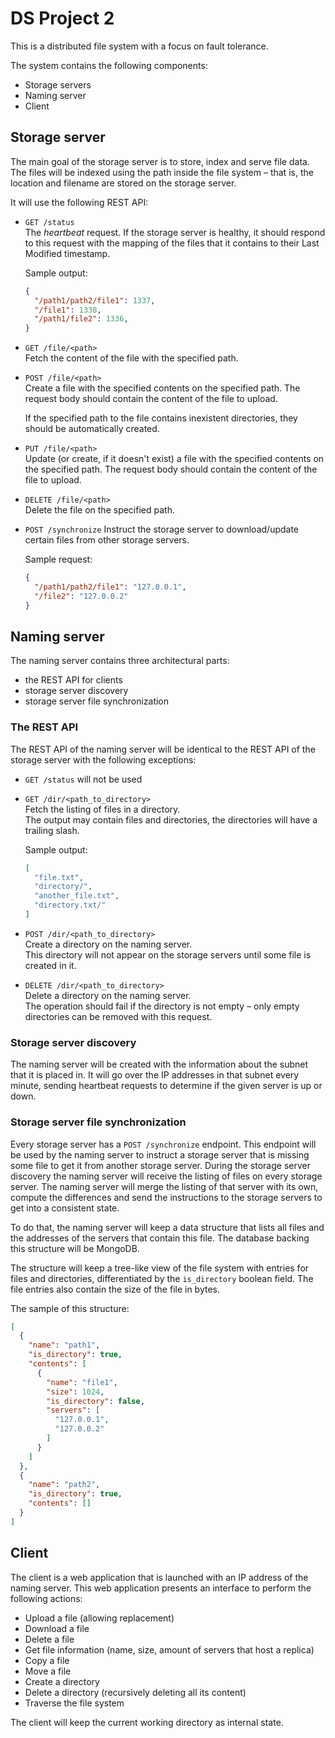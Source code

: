 # DS Project 2

This is a distributed file system with a focus on fault tolerance.

The system contains the following components:

* Storage servers
* Naming server
* Client


## Storage server

The main goal of the storage server is to store, index and serve file data.
The files will be indexed using the path inside the file system – that is, the location and filename are stored on the storage server.

It will use the following REST API:

* `GET /status`  
  The _heartbeat_ request. If the storage server is healthy, it should respond to this request with the mapping of the files that it contains to their Last Modified timestamp.

  Sample output:
  ```json
  {
    "/path1/path2/file1": 1337,
    "/file1": 1338,
    "/path1/file2": 1336,
  }
  ```

* `GET /file/<path>`  
  Fetch the content of the file with the specified path.

* `POST /file/<path>`  
  Create a file with the specified contents on the specified path.
  The request body should contain the content of the file to upload.

  If the specified path to the file contains inexistent directories, they should be automatically created.

* `PUT /file/<path>`  
  Update (or create, if it doesn't exist) a file with the specified contents on the specified path.
  The request body should contain the content of the file to upload.

* `DELETE /file/<path>`  
  Delete the file on the specified path.

* `POST /synchronize`
  Instruct the storage server to download/update certain files from other storage servers.

  Sample request:
  ```json
  {
    "/path1/path2/file1": "127.0.0.1",
    "/file2": "127.0.0.2"
  }
  ```


## Naming server

The naming server contains three architectural parts:

* the REST API for clients
* storage server discovery
* storage server file synchronization

### The REST API

The REST API of the naming server will be identical to the REST API of the storage server with the following exceptions:

* `GET /status` will not be used

* `GET /dir/<path_to_directory>`  
  Fetch the listing of files in a directory.  
  The output may contain files and directories, the directories will have a trailing slash.

  Sample output:
  ```json
  [
    "file.txt",
    "directory/",
    "another_file.txt",
    "directory.txt/"
  ]
  ```

* `POST /dir/<path_to_directory>`  
  Create a directory on the naming server.  
  This directory will not appear on the storage servers until some file is created in it.

* `DELETE /dir/<path_to_directory>`  
  Delete a directory on the naming server.  
  The operation should fail if the directory is not empty – only empty directories can be removed with this request.


### Storage server discovery

The naming server will be created with the information about the subnet that it is placed in. It will go over the IP addresses in that subnet every minute, sending heartbeat requests to determine if the given server is up or down.


### Storage server file synchronization

Every storage server has a `POST /synchronize` endpoint. This endpoint will be used by the naming server to instruct a storage server that is missing some file to get it from another storage server. During the storage server discovery the naming server will receive the listing of files on every storage server. The naming server will merge the listing of that server with its own, compute the differences and send the instructions to the storage servers to get into a consistent state.

To do that, the naming server will keep a data structure that lists all files and the addresses of the servers that contain this file. The database backing this structure will be MongoDB.

The structure will keep a tree-like view of the file system with entries for files and directories, differentiated by the `is_directory` boolean field. The file entries also contain the size of the file in bytes.

The sample of this structure:
```json
[
  {
    "name": "path1",
    "is_directory": true,
    "contents": [
      {
        "name": "file1",
        "size": 1024,
        "is_directory": false,
        "servers": [
          "127.0.0.1",
          "127.0.0.2"
        ]
      }
    ]
  },
  {
    "name": "path2",
    "is_directory": true,
    "contents": []
  }
]
```


## Client

The client is a web application that is launched with an IP address of the naming server. This web application presents an interface to perform the following actions:

* Upload a file (allowing replacement)
* Download a file
* Delete a file
* Get file information (name, size, amount of servers that host a replica)
* Copy a file
* Move a file
* Create a directory
* Delete a directory (recursively deleting all its content)
* Traverse the file system

The client will keep the current working directory as internal state.
